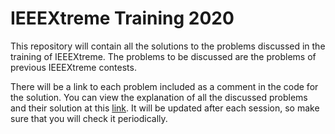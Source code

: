 # IEEEXtreme Training 2020
This repository will contain all the solutions to the problems discussed in the training of IEEEXtreme. The problems to be discussed are the problems of previous IEEEXtreme contests.

There will be a link to each problem included as a comment in the code for the solution.
You can view the explanation of all the discussed problems and their solution at this [link](https://tinyurl.com/ieeextreme-2020). It will be updated after each session, so make sure that you will check it periodically.
